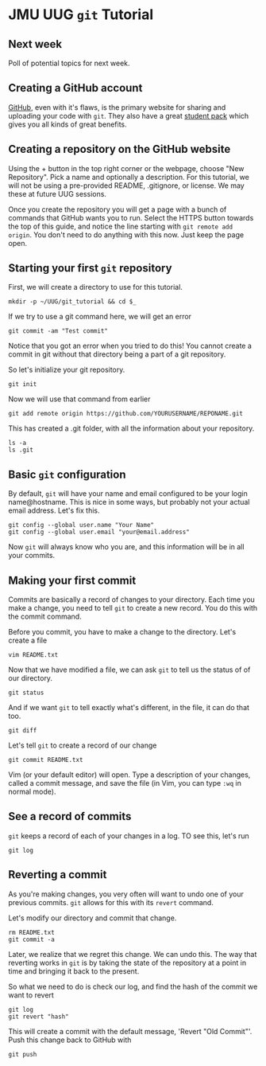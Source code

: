 # JMU UUG `git` Tutorial

## Next week

Poll of potential topics for next week.

## Creating a GitHub account

[GitHub](https://github.com), even with it's flaws, is the primary website for
sharing and uploading your code with `git`. They also have a great
[student pack](https://education.github.com/pack) which gives you all kinds of
great benefits.

## Creating a repository on the GitHub website

Using the + button in the top right corner or the webpage, choose
"New Repository". Pick a name and optionally a description. For this tutorial,
we will not be using a pre-provided README, .gitignore, or license. We may these
at future UUG sessions.

Once you create the repository you will get a page with a bunch of commands
that GitHub wants you to run. Select the HTTPS button towards the top of this
guide, and notice the line starting with `git remote add origin`. You don't need
to do anything with this now. Just keep the page open.

## Starting your first `git` repository

First, we will create a directory to use for this tutorial.

    mkdir -p ~/UUG/git_tutorial && cd $_

If we try to use a git command here, we will get an error

    git commit -am "Test commit"

Notice that you got an error when you tried to do this! You cannot create a
commit in git without that directory being a part of a git repository.

So let's initialize your git repository.

    git init

Now we will use that command from earlier

    git add remote origin https://github.com/YOURUSERNAME/REPONAME.git

This has created a .git folder, with all the information about your
repository.

    ls -a
    ls .git

## Basic `git` configuration

By default, `git` will have your name and email configured to be your login
name@hostname. This is nice in some ways, but probably not your actual
email address. Let's fix this.

    git config --global user.name "Your Name"
    git config --global user.email "your@email.address"

Now `git` will always know who you are, and this information will be in all
your commits.

## Making your first commit

Commits are basically a record of changes to your directory. Each time you
make a change, you need to tell `git` to create a new record. You do this
with the commit command.

Before you commit, you have to make a change to the directory. Let's create
a file

    vim README.txt

Now that we have modified a file, we can ask `git` to tell us the status of
of our directory.

    git status

And if we want `git` to tell exactly what's different, in the file, it can do
that too.

    git diff

Let's tell `git` to create a record of our change

    git commit README.txt

Vim (or your default editor) will open. Type a description of your changes,
called a commit message, and save the file (in Vim, you can type `:wq` in
normal mode).

## See a record of commits

`git` keeps a record of each of your changes in a log. TO see this, let's run

    git log

## Reverting a commit

As you're making changes, you very often will want to undo one of your previous
commits. `git` allows for this with its `revert` command.

Let's modify our directory and commit that change.

    rm README.txt
    git commit -a

Later, we realize that we regret this change. We can undo this. The way that
reverting works in `git` is by taking the state of the repository at a point in
time and bringing it back to the present.

So what we need to do is check our log, and find the hash of the commit we want
to revert

    git log
    git revert "hash"

This will create a commit with the default message, 'Revert "Old Commit"'. Push
this change back to GitHub with

    git push
